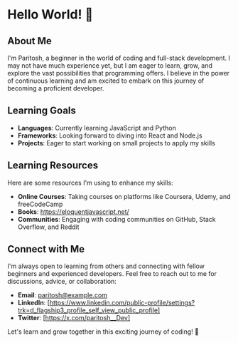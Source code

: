 # Hello World! 👋

## About Me
I'm Paritosh, a beginner in the world of coding and full-stack development. I may not have much experience yet, but I am eager to learn, grow, and explore the vast possibilities that programming offers. I believe in the power of continuous learning and am excited to embark on this journey of becoming a proficient developer.

## Learning Goals
- **Languages**: Currently learning JavaScript and Python
- **Frameworks**: Looking forward to diving into React and Node.js
- **Projects**: Eager to start working on small projects to apply my skills

## Learning Resources
Here are some resources I'm using to enhance my skills:
- **Online Courses**: Taking courses on platforms like Coursera, Udemy, and freeCodeCamp
- **Books**: https://eloquentjavascript.net/
- **Communities**: Engaging with coding communities on GitHub, Stack Overflow, and Reddit

## Connect with Me
I'm always open to learning from others and connecting with fellow beginners and experienced developers. Feel free to reach out to me for discussions, advice, or collaboration:

- **Email**: paritosh@example.com
- **LinkedIn**: [https://www.linkedin.com/public-profile/settings?trk=d_flagship3_profile_self_view_public_profile]
- **Twitter**: [https://x.com/paritosh__Dev]

Let's learn and grow together in this exciting journey of coding! 🚀
